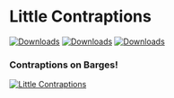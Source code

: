 # Little Contraptions 

[![Downloads](https://cf.way2muchnoise.eu/title/594563.svg?badge_style=flat)](https://www.curseforge.com/minecraft/mc-mods/little-contraptions)
[![Downloads](https://cf.way2muchnoise.eu/full_594563_downloads.svg?badge_style=flat)](https://www.curseforge.com/minecraft/mc-mods/little-contraptions)
[![Downloads](https://cf.way2muchnoise.eu/versions/594563.svg?badge_style=flat)](https://www.curseforge.com/minecraft/mc-mods/little-contraptions)

### Contraptions on Barges!

[![Little Contraptions](https://img.youtube.com/vi/NquM2txJ_X8/0.jpg)](https://www.youtube.com/watch?v=NquM2txJ_X8)

